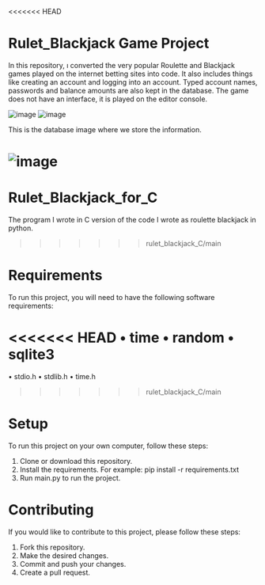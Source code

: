 <<<<<<< HEAD
# Rulet_Blackjack Game Project
In this repository, ı converted the very popular Roulette and Blackjack games played on the internet betting sites into code. It also includes things like creating an account and logging into an account. Typed account names, passwords and balance amounts are also kept in the database.
The game does not have an interface, it is played on the editor console.

![image](https://user-images.githubusercontent.com/92020160/189939645-91336017-06db-4e23-9ae7-aac6bb3c9782.png)
![image](https://user-images.githubusercontent.com/92020160/190082241-cb06a36d-b281-4e31-9ff9-cff4d239d11b.png)

This is the database image where we store the information.

![image](https://user-images.githubusercontent.com/92020160/190082581-67bba030-bab4-4aac-90c6-f315193c9c4b.png)
=======
# Rulet_Blackjack_for_C
The program I wrote in C version of the code I wrote as roulette blackjack in python.
>>>>>>> rulet_blackjack_C/main

# Requirements
To run this project, you will need to have the following software requirements:

<<<<<<< HEAD
• time
• random
• sqlite3
=======
• stdio.h
• stdlib.h
• time.h
>>>>>>> rulet_blackjack_C/main

# Setup
To run this project on your own computer, follow these steps:

1. Clone or download this repository.
2. Install the requirements. For example: pip install -r requirements.txt
3. Run main.py to run the project.

# Contributing
If you would like to contribute to this project, please follow these steps:

1. Fork this repository.
2. Make the desired changes.
3. Commit and push your changes.
4. Create a pull request.
